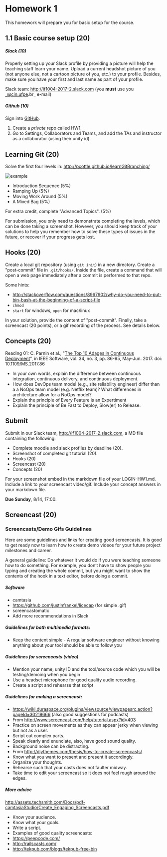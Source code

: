 # Homework 1

This homework will prepare you for basic setup for the course.

## 1.1 Basic course setup (20)

##### Slack (10)

Properly setting up your Slack profile by providing a picture will help the teaching staff learn your name. Upload a current headshot picture of you (not anyone else, not a cartoon picture of you, etc.) to your profile. Besides, make sure you have your first and last name as part of your profile.

Slack team: http://if1004-2017-2.slack.com (you **must** use you _@cin.ufpe.br_ e-mail)

##### Github (10)

Sign into [GitHub](https://github.com/).

1. Create a *private* repo called HW1. 
2. Go to Settings, Collaborators and Teams, and add the TAs and instructor as a collaborator (using their unity id).

## Learning Git (20)

Solve the first four levels in: http://pcottle.github.io/learnGitBranching/

![example](https://cloud.githubusercontent.com/assets/742934/9494425/c4dd4b66-4bd3-11e5-9aac-04bfc8fed771.png)

* Introduction Sequence (5%)
* Ramping Up (5%)
* Moving Work Around (5%)
* A Mixed Bag (5%)

For extra credit, complete "Advanced Topics". (5%)

For submission, you only need to demonstrate completing the levels, which can be done taking a screenshot. However, you should keep track of your solutions to help you remember how to solve these types of issues in the future, or recover if your progress gets lost.

## Hooks (20)

Create a local git repository (using `git init`) in a new directory. Create a "post-commit" file in `.git/hooks/`. Inside the file, create a command that will open a web page immediately after a commit is performed to that repo.

Some hints: 
* http://stackoverflow.com/questions/8967902/why-do-you-need-to-put-bin-bash-at-the-beginning-of-a-script-file
* `chmod`
* `start` for windows, `open` for mac/linux

In your solution, provide the content of "post-commit". Finally, take a screencast (20 points), or a gif recording of the process. See details below.

## Concepts (20)

Reading 01: C. Parnin et al., "[The Top 10 Adages in Continuous Deployment](https://github.com/vinicius3w/if1004-DevOps/blob/master/lectures/if1004-2017-2-reading01.pdf)",  in IEEE Software, vol. 34, no. 3, pp. 86-95, May-Jun. 2017.
doi: 10.1109/MS.2017.86

* In your own words, explain the difference between continuous integration, continuous delivery, and continuous deployment.
* How does DevOps team model (e.g., site reliability engineer) differ than a a NoOps team model (e.g. Netflix team)? What differences in architecture allow for a NoOps model?
* Explain the principle of Every Feature is an Expertiment
* Explain the principle of Be Fast to Deploy, Slow(er) to Release.

## Submit

Submit in our Slack team, http://if1004-2017-2.slack.com, a MD file containing the following:

* Complete moodle and slack profiles by deadline (20).
* Screenshot of completed git tutorial (20).
* Hooks (20)
* Screencast (20)
* Concepts (20)

For your screenshot embed in the markdown file of your LOGIN-HW1.md. Include a link to your screencast video/gif. Include your concept answers in your markdown file.

**Due Sunday**, 8/14, 17:00.

## Screencast (20)

### Screencasts/Demo Gifs Guidelines

Here are some guidelines and links for creating good screencasts. It is good to get ready now to learn how to create demo videos for your future project milestones and career.

A general guideline: Do whatever it would do if you were teaching someone how to do something. For example, you don’t have to show people you typing and creating the whole commit, but you might want to show the contents of the hook in a text editor, before doing a commit.
 
##### Software
* camtasia
* https://github.com/justinfrankel/licecap (for simple .gif)
* screencastomatic
* Add more recommendations in Slack
 
##### Guidelines for both multimedia formats:

* Keep the content simple - A regular software engineer without knowing anything about your tool should be able to follow you

##### Guidelines for screencasts (video)

* Mention your name, unity ID and the tool/source code which you will be testing/demoing when you begin
* Use a headset microphone for good quality audio recording.
* Create a script and rehearse that script

##### Guidelines for making a screencast:

* https://wiki.duraspace.org/plugins/viewsource/viewpagesrc.action?pageId=30218666 (also good suggestions for podcasts)
* From http://www.screencast.com/help/tutorial.aspx?id=403
* Practice on screen movements as they can appear jerky when viewing but not as a user.
* Script out complex parts.
* Speak clearly and enunciate, also, have good sound quality.
* Background noise can be distracting.
* From http://diythemes.com/thesis/how-to-create-screencasts/
* Know what you want to present and present it accordingly.
* Organize your thoughts.
* Rehearse such that your casts does not faulter midway.
* Take time to edit your screencast so it does not feel rough around the edges.
 
##### More advice
http://assets.techsmith.com/Docs/pdf-camtasiaStudio/Create_Engaging_Screencasts.pdf

* Know your audience.
* Know what your goals.
* Write a script.
* Examples of good quality screencasts:
* https://peepcode.com/
* http://railscasts.com/
* http://tekpub.com/blogs/tekpub-free-bin

